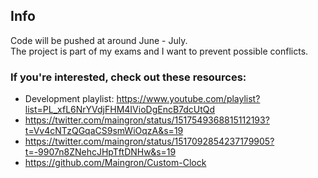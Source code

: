 ## Info
Code will be pushed at around June - July.  
The project is part of my exams and I want to prevent possible conflicts.

### If you're interested, check out these resources:
- Development playlist: https://www.youtube.com/playlist?list=PL_xfL6NrYVdjFHM4IVioDgEncB7dcUtQd
- https://twitter.com/maingron/status/1517549368815112193?t=Vv4cNTzQGqaCS9smWiOqzA&s=19
- https://twitter.com/maingron/status/1517092854237179905?t=-9907n8ZNehcJHpTftDNHw&s=19
- https://github.com/Maingron/Custom-Clock

